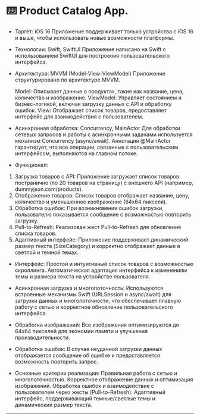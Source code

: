 ⌨️ Product Catalog App. 
=====

- Таргет: iOS 16
  Приложение поддерживает только устройства с iOS 16 и выше, чтобы использовать новые возможности платформы.

- Технологии: Swift, SwiftUI
Приложение написано на Swift с использованием SwiftUI для построения пользовательского интерфейса.

- Архитектура: MVVM (Model-View-ViewModel)
Приложение структурировано по архитектуре MVVM.

     Model: Описывает данные о продуктах, такие как название, цена, количество и изображение.
     ViewModel: Управляет состоянием и бизнес-логикой, включая загрузку данных с API и обработку ошибок.
     View: Отображает список товаров, предоставляет интерфейс для взаимодействия с пользователем.
  
- Асинхронная обработка: Concurrency, MainActor
Для обработки сетевых запросов и работы с асинхронными задачами используется механизм Concurrency (async/await). Аннотация @MainActor гарантирует, что все операции, связанные с пользовательским интерфейсом, выполняются на главном потоке.

- Функционал:

1. Загрузка товаров с API: Приложение загружает список товаров постранично (по 20 товаров на страницу) с внешнего API (например, dummyjson.com/products).
2. Отображение товаров: Список товаров отображает название, цену, количество и уменьшенное изображение (64x64 пикселя).
3. Обработка ошибок: При возникновении ошибок загрузки, пользователю показывается сообщение с возможностью повторить загрузку.
4. Pull-to-Refresh: Реализован жест Pull-to-Refresh для обновления списка товаров.
5. Адаптивный интерфейс: Приложение поддерживает динамический размер текста (SizeCategory) и корректно отображает данные в светлой и темной темах.
   
- Интерфейс:
     Простой и интуитивный список товаров с возможностью скроллинга.
     Автоматическая адаптация интерфейса к изменениям темы и размера текста на устройстве пользователя.
  
- Асинхронная загрузка и многопоточность:
     Используются встроенные механизмы Swift (URLSession и async/await) для загрузки данных и многопоточности, что обеспечивает плавную работу с сетью и корректное обновление пользовательского интерфейса.
  
- Обработка изображений:
     Все изображения оптимизируются до 64x64 пикселей для экономии памяти и улучшения производительности.
  
- Обработка ошибок:
     В случае неудачной загрузки данных отображается сообщение об ошибке и предоставляется возможность повторить запрос.
  
- Основные критерии реализации:
     Правильная работа с сетью и многопоточностью.
     Корректное отображение данных и оптимизация изображений.
     Обработка ошибок и взаимодействие с пользователем через жесты (Pull-to-Refresh).
     Адаптивный интерфейс, поддерживающий темные/светлые темы и динамический размер текста.

-----
